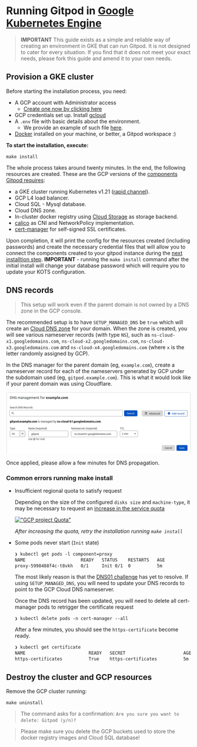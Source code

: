 # Running Gitpod in [Google Kubernetes Engine](https://cloud.google.com/kubernetes-engine)

> **IMPORTANT** This guide exists as a simple and reliable way of creating an environment in GKE that can run Gitpod. It
> is not designed to cater for every situation. If you find that it does not meet your exact needs,
> please fork this guide and amend it to your own needs.

## Provision a GKE cluster

Before starting the installation process, you need:

- A GCP account with Administrator access
  - [Create one now by clicking here](https://console.cloud.google.com/freetrial)
- GCP credentials set up. Install [gcloud](https://cloud.google.com/sdk/docs/install)
- A `.env` file with basic details about the environment.
  - We provide an example of such file [here](.env.example).
- [Docker](https://docs.docker.com/engine/install/) installed on your machine, or better, a Gitpod workspace :)

**To start the installation, execute:**

```shell
make install
```

The whole process takes around twenty minutes. In the end, the following resources are created. These are the GCP versions of the [components Gitpod requires](https://www.gitpod.io/docs/self-hosted/latest/required-components):

- a GKE cluster running Kubernetes v1.21 ([rapid channel](https://cloud.google.com/kubernetes-engine/docs/release-notes-rapid)).
- GCP L4 load balancer.
- Cloud SQL - Mysql database.
- Cloud DNS zone.
- In-cluster docker registry using [Cloud Storage](https://cloud.google.com/storage) as storage backend.
- [calico](https://docs.projectcalico.org) as CNI and NetworkPolicy implementation.
- [cert-manager](https://cert-manager.io/) for self-signed SSL certificates.

Upon completion, it will print the config for the resources created (including passwords) and create the necessary credential files that will allow you to connect the components created to your gitpod instance during the [next installtion step](https://www.gitpod.io/docs/self-hosted/latest/getting-started#step-4-install-gitpod).  **IMPORTANT** - running the `make install` command after the initial install will change
your database password which will require you to update your KOTS configuration.

## DNS records

> This setup will work even if the parent domain is not owned by a DNS zone in the GCP console.

The recommended setup is to have `SETUP_MANAGED_DNS` be `true` which will create an
[Cloud DNS zone](https://cloud.google.com/dns/docs/zones) for your
domain. When the zone is created, you will see various nameserver records (with type `NS`), such
as `ns-cloud-x1.googledomains.com`, `ns-cloud-x2.googledomains.com`, `ns-cloud-x3.googledomains.com` and `ns-cloud-x4.googledomains.com`
(where `x` is the letter randomly assigned by GCP).

In the DNS manager for the parent domain (eg, `example.com`), create a nameserver record for
each of the nameservers generated by GCP under the subdomain used (eg, `gitpod.example.com`).
This is what it would look like if your parent domain was using Cloudflare.

![Cloudflare DNS manager](./images/dnsrecord.png "Cloudflare DNS manager")

Once applied, please allow a few minutes for DNS propagation.

### Common errors running make install

- Insufficient regional quota to satisfy request

  Depending on the size of the configured `disks size` and `machine-type`,
  it may be necessary to request an [increase in the service quota](https://console.cloud.google.com/iam-admin/quotas?usage=USED)

  [!["GCP project Quota"](./images/quota.png)](https://console.cloud.google.com/iam-admin/quotas?usage=USED)

  *After increasing the quota, retry the installation running `make install`*

- Some pods never start (`Init` state)

  ```shell
  ❯ kubectl get pods -l component=proxy
  NAME                     READY   STATUS    RESTARTS   AGE
  proxy-5998488f4c-t8vkh   0/1     Init 0/1  0          5m
  ```
  
  The most likely reason is that the [DNS01 challenge](https://cert-manager.io/docs/configuration/acme/dns01/) has yet to resolve. If using `SETUP_MANAGED_DNS`, you will need to update your DNS records to point to the GCP Cloud DNS nameserver.

  Once the DNS record has been updated, you will need to delete all cert-manager pods to retrigger the certificate request

  ```shell
  ❯ kubectl delete pods -n cert-manager --all
  ```
  
  After a few minutes, you should see the `https-certificate` become ready.   

  ```shell
  ❯ kubectl get certificate
  NAME                        READY   SECRET                      AGE
  https-certificates          True    https-certificates          5m
  ```

## Destroy the cluster and GCP resources

Remove the GCP cluster running:

```shell
make uninstall
```

> The command asks for a confirmation:
> `Are you sure you want to delete: Gitpod (y/n)?`

> Please make sure you delete the GCP buckets used to store the docker registry images and Cloud SQL database!
